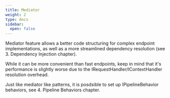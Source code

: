 ```yaml
---
title: Mediator
weight: 2
type: docs
sidebar:
  open: false
---
```


Mediator feature allows a better code structuring for complex endpoint implementations, as well as a more streamlined dependency resolution (see 3. Dependency Injection chapter).

While it can be more convenient than fast endpoints, keep in mind that it's performance is slightly worse due to the IRequestHandler/IContextHandler resolution overhead.

Just like mediator like patterns, it is posdsible to set up IPipelineBehavior behaviors, see 4. Pipeline Behaviors chapter.


